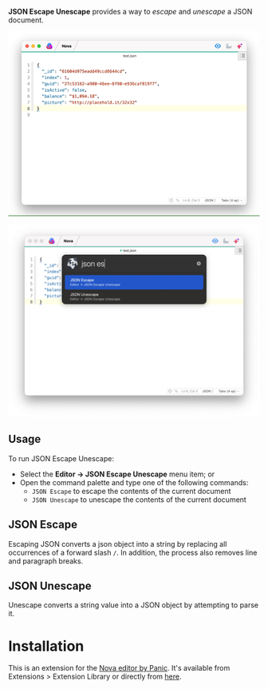 <!--
👋 Hello! As Nova users browse the extensions library, a good README can help them understand what your extension does, how it works, and what setup or configuration it may require.

Not every extension will need every item described below. Use your best judgement when deciding which parts to keep to provide the best experience for your new users.

💡 Quick Tip! As you edit this README template, you can preview your changes by selecting **Extensions → Activate Project as Extension**, opening the Extension Library, and selecting "JSON Escape Unescape" in the sidebar.

Let's get started!
-->

<!--
🎈 Include a brief description of the features your extension provides. For example:
-->

**JSON Escape Unescape** provides a way to _escape_ and _unescape_ a JSON document.

<!--
🎈 It can also be helpful to include a screenshot or GIF showing your extension in action:
-->

![](https://raw.githubusercontent.com/kkostov/JSON-EscapeUnescape.novaextension/main/.github/images/howto.gif)

![](https://raw.githubusercontent.com/kkostov/JSON-EscapeUnescape.novaextension/main/.github/images/intro.png)

## Usage

<!--
🎈 If users will interact with your extension manually, describe those options:
-->

To run JSON Escape Unescape:

- Select the **Editor → JSON Escape Unescape** menu item; or
- Open the command palette and type one of the following commands:
  - `JSON Escape` to escape the contents of the current document
  - `JSON Unescape` to unescape the contents of the current document

## JSON Escape

Escaping JSON converts a json object into a string by replacing all occurrences of a forward slash `/`. In addition, the process also removes line and paragraph breaks.

## JSON Unescape

Unescape converts a string value into a JSON object by attempting to parse it.

# Installation

This is an extension for the [Nova editor by Panic](https://www.nova.app). It's available from Extensions > Extension Library or directly from [here](https://extensions.panic.com/extensions/eu.headbright/eu.headbright.JSONEscapeUnescape/).
